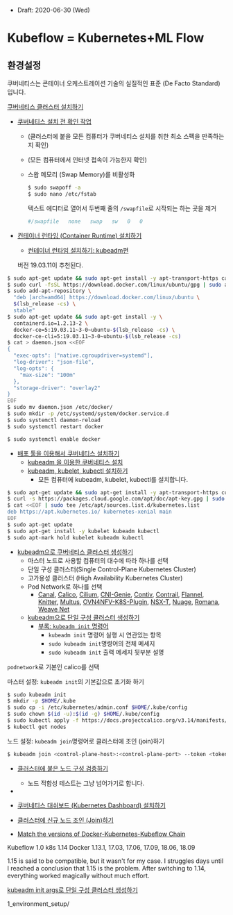 * Draft: 2020-06-30 (Wed)



# Kubeflow = Kubernetes+ML Flow

## 환경설정

쿠버네티스는 콘테이너 오케스트레이션 기술의 실질적인 표준 (De Facto Standard)입니다.

[쿠버네티스 클러스터 설치하기](1_environment_setup/install_k8s_cluster.html)

* [쿠버네티스 설치 전 확인 작업](1_environment_setup/verify_before_installing_k8s.md)

  * (클러스터에 붙을 모든 컴퓨터가 쿠버네티스 설치를 취한 최소 스펙을 만족하는지 확인)

  * (모든 컴퓨터에서 인터넷 접속이 가능한지 확인)

  * 스왑 메모리 (Swap Memory)를 비활성화

    ```bash
    $ sudo swapoff -a
    $ sudo nano /etc/fstab
    ```

    텍스트 에디터로 열어서 두번째 줄의 `/swapfile`로 시작되는 하는 곳을 제거

    ```bash
    #/swapfile   none   swap   sw   0   0
    ```

* [컨테이너 런타임 (Container Runtime) 설치하기](1_environment_setup/install_container_runtime.md)

  * [컨테이너 런타임 설치하기: kubeadm편](1_environment_setup/install_container_runtime_with_kubeadm.md)

  버전 19.03.11이 추천된다.

```bash
$ sudo apt-get update && sudo apt-get install -y apt-transport-https ca-certificates curl software-properties-common gnupg2
$ sudo curl -fsSL https://download.docker.com/linux/ubuntu/gpg | sudo apt-key add -
$ sudo add-apt-repository \
  "deb [arch=amd64] https://download.docker.com/linux/ubuntu \
  $(lsb_release -cs) \
  stable"
$ sudo apt-get update && sudo apt-get install -y \
  containerd.io=1.2.13-2 \
  docker-ce=5:19.03.11~3-0~ubuntu-$(lsb_release -cs) \
  docker-ce-cli=5:19.03.11~3-0~ubuntu-$(lsb_release -cs)
$ cat > daemon.json <<EOF
{
  "exec-opts": ["native.cgroupdriver=systemd"],
  "log-driver": "json-file",
  "log-opts": {
    "max-size": "100m"
  },
  "storage-driver": "overlay2"
}
EOF
$ sudo mv daemon.json /etc/docker/
$ sudo mkdir -p /etc/systemd/system/docker.service.d
$ sudo systemctl daemon-reload
$ sudo systemctl restart docker

$ sudo systemctl enable docker
```

* [배포 툴을 이용해서 쿠버네티스 설치하기](1_environment_setup/install_k8s_with_deployment_tools.md)
  * [kubeadm 을 이용한 쿠버네티스 설치](1_environment_setup/install_k8s_with_kubeadm.md)
  * [kubeadm, kubelet, kubectl 설치하기](1_environment_setup/install_kubeadm_kubelet_kubectl.md)
    * 모든 컴퓨터에 kubeadm, kubelet, kubectl를 설치합니다. 

```bash
$ sudo apt-get update && sudo apt-get install -y apt-transport-https curl
$ curl -s https://packages.cloud.google.com/apt/doc/apt-key.gpg | sudo apt-key add -
$ cat <<EOF | sudo tee /etc/apt/sources.list.d/kubernetes.list
deb https://apt.kubernetes.io/ kubernetes-xenial main
EOF
$ sudo apt-get update
$ sudo apt-get install -y kubelet kubeadm kubectl
$ sudo apt-mark hold kubelet kubeadm kubectl
```

* [kubeadm으로 쿠버네티스 클러스터 생성하기](1_environment_setup/create_k8s_cluster_with_kubeadm.md)
  *  마스터 노드로 사용할 컴퓨터의 대수에 따라 하나를 선택 
    * 단일 구성 클러스터(Single Control-Plane Kubernetes Cluster)
    * 고가용성 클러스터  (High Availability Kubernetes Cluster)
  * Pod Network로 하나를 선택
    * [Canal](https://github.com/tigera/canal/tree/master/k8s-install), [Calico](https://docs.projectcalico.org/latest/introduction/), [Cilium](https://github.com/cilium/cilium), [CNI-Genie](https://github.com/Huawei-PaaS/CNI-Genie), [Contiv](http://contiv.github.io), [Contrail](http://www.juniper.net/us/en/products-services/sdn/contrail/contrail-networking/), [Flannel](https://github.com/coreos/flannel/blob/master/Documentation/kubernetes.md), [Knitter](https://github.com/ZTE/Knitter/), [Multus](https://github.com/Intel-Corp/multus-cni), [OVN4NFV-K8S-Plugin](https://github.com/opnfv/ovn4nfv-k8s-plugin), [NSX-T](https://docs.vmware.com/en/VMware-NSX-T/2.0/nsxt_20_ncp_kubernetes.pdf), [Nuage](https://github.com/nuagenetworks/nuage-kubernetes/blob/v5.1.1-1/docs/kubernetes-1-installation.rst), [Romana](http://romana.io), [Weave Net](https://www.weave.works/docs/net/latest/kube-addon/)
  * [kubeadm으로 단일 구성 클러스터 생성하기](1_environment_setup/create_a_single_control_plane_cluster_with_kubeadm_init.md)
    * [부록: `kubeadm init` 명령어](1_environment_setup/appendix-create_a_single_control_plane_cluster_with_kubeadm_init.md)
      * `kubeadm init` 명령어 실행 시 연관있는 항목
      * `sudo kubeadm init`명령어의 전체 메세지
      * `sudo kubeadm init` 출력 메세지 뒷부분 설명

`podnetwork`로 기본인 calico를 선택

마스터 설정: `kubeadm init`의 기본값으로 초기화 하기

```bash
$ sudo kubeadm init
$ mkdir -p $HOME/.kube
$ sudo cp -i /etc/kubernetes/admin.conf $HOME/.kube/config
$ sudo chown $(id -u):$(id -g) $HOME/.kube/config
$ sudo kubectl apply -f https://docs.projectcalico.org/v3.14/manifests/calico.yaml
$ kubectl get nodes
```

노드 설정:  `kubeadm join`명령어로 클러스터에 조인 (join)하기

```bash
$ kubeadm join <control-plane-host>:<control-plane-port> --token <token> --discovery-token-ca-cert-hash sha256:<hash>

```



* [클러스터에 붙은 노드 구성 검증하기](1_environment_setup/validate_node_setup.md)
  * 노드 적합성 테스트는 그냥 넘어가기로 합니다.
* 
* [쿠버네티스 대쉬보드 (Kubernetes Dashboard) 설치하기](1_environment_setup/deploy_k8s_dashboard.md)
* [클러스터에 신규 노드 조인 (Join)하기](1_environment_setup/add_a_new_node_to_the_existing_cluster.md)

* [Match the versions of Docker-Kubernetes-Kubeflow Chain](1_environment_setup/match_the_versions_of_docker-kubernetes-kubeflow_chain.md)

Kubeflow 1.0
k8s      1.14
Docker   1.13.1, 17.03, 17.06, 17.09, 18.06, 18.09

1.15 is said to be compatible, but it wasn't for my case. I struggles days until I reached a conclusion that 1.15 is the problem. After switching to 1.14, everything worked magically without much effort.

[kubeadm init args로  단일 구성 클러스터 생성하기](1_environment_setup/create_a_single_control_plane_cluster_with_kubeadm_init_args.md)



1_environment_setup/
